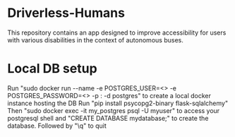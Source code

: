 # Driverless-Humans
This repository contains an app designed to improve accessibility for users with various disabilities in the context of autonomous buses.

# Local DB setup 
Run "sudo docker run --name <instance name> -e POSTGRES_USER=<> -e POSTGRES_PASSWORD=<> -p <port>:<port> -d postgres" to create a local docker instance hosting the DB
Run "pip install psycopg2-binary flask-sqlalchemy"
Then "sudo docker exec -it my_postgres psql -U myuser" to access your postgresql shell and "CREATE DATABASE mydatabase;" to create the database. Followed by "\q" to quit

